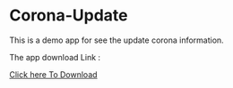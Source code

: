 # Corona-Update
This is a demo app for see the update corona information.

The app download Link : 

[Click here To Download](http://shorturl.at/iyJM9)
